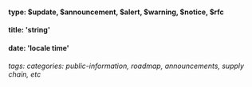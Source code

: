 #### type: $update, $announcement, $alert, $warning, $notice, $rfc

#### title: 'string'

#### date: 'locale time'

###### tags: categories: public-information, roadmap, announcements, supply chain, etc
